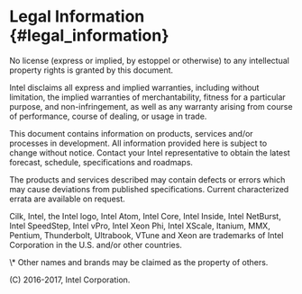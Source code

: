 Legal Information {#legal_information}
=================

<p>No license (express or implied, by estoppel or otherwise) to any intellectual property rights is granted by this document.</p> 
<p>Intel disclaims all express and implied warranties, including without limitation, the implied warranties of merchantability, fitness for a particular purpose, and non-infringement, as well as any warranty arising from course of performance, course of dealing, or usage in trade.</p>
<p>This document contains information on products, services and/or processes in development. All information provided here is subject to change without notice. Contact your Intel representative to obtain the latest forecast, schedule, specifications and roadmaps.</p>
<p>The products and services described may contain defects or errors which may cause deviations from published specifications. Current characterized errata are available on request.</p>
<p>Cilk, Intel, the Intel logo, Intel Atom, Intel Core, Intel Inside, Intel NetBurst, Intel SpeedStep, Intel vPro, Intel Xeon Phi, Intel XScale, Itanium, MMX, Pentium, Thunderbolt, Ultrabook, VTune and Xeon are trademarks of Intel Corporation in the U.S. and/or other countries.</p>
<p>\* Other names and brands may be claimed as the property of others.</p>
<p>(C) 2016-2017, Intel Corporation.</p>
